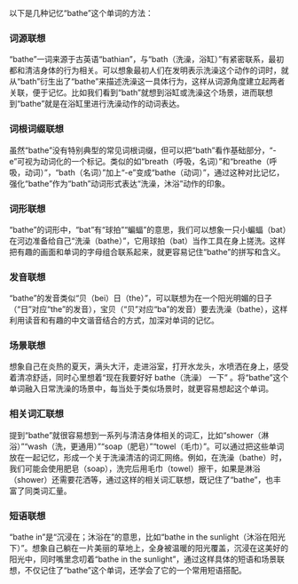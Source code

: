 以下是几种记忆“bathe”这个单词的方法：

### 词源联想
“bathe”一词来源于古英语“bathian”，与“bath（洗澡，浴缸）”有紧密联系，最初都和清洁身体的行为相关。可以想象最初人们在发明表示洗澡这个动作的词时，就从“bath”衍生出了“bathe”来描述洗澡这一具体行为，这样从词源角度建立起两者关联，便于记忆。比如我们看到“bath”就想到浴缸或洗澡这个场景，进而联想到“bathe”就是在浴缸里进行洗澡动作的动词表达。 

### 词根词缀联想
虽然“bathe”没有特别典型的常见词根词缀，但可以把“bath”看作基础部分，“-e”可视为动词化的一个标记。类似的如“breath（呼吸，名词）”和“breathe（呼吸，动词）”，“bath（名词）”加上“-e”变成“bathe（动词）”，通过这种对比记忆，强化“bathe”作为“bath”动词形式表达“洗澡，沐浴”动作的印象。 

### 词形联想
“bathe”的词形中，“bat”有“球拍”“蝙蝠”的意思，我们可以想象一只小蝙蝠（bat）在河边准备给自己“洗澡（bathe）”，它用球拍（bat）当作工具在身上搓洗。这样把有趣的画面和单词的字母组合联系起来，就更容易记住“bathe”的拼写和含义。 

### 发音联想
“bathe”的发音类似“贝（bei）日（the）”，可以联想为在一个阳光明媚的日子（“日”对应“the”的发音），宝贝（“贝”对应“ba”的发音）要去洗澡（bathe），这样利用读音和有趣的中文谐音结合的方式，加深对单词的记忆。 

### 场景联想
想象自己在炎热的夏天，满头大汗，走进浴室，打开水龙头，水喷洒在身上，感受着清凉舒适，同时心里想着“现在我要好好 bathe（洗澡） 一下” 。将“bathe”这个单词融入日常洗澡的场景中，每当处于类似场景时，就更容易想起这个单词。 

### 相关词汇联想
提到“bathe”就很容易想到一系列与清洁身体相关的词汇，比如“shower（淋浴）”“wash（洗，更通用）”“soap（肥皂）”“towel（毛巾）”。可以通过把这些单词放在一起记忆，形成一个关于洗澡清洁的词汇网络。例如，在洗澡（bathe）时，我们可能会使用肥皂（soap），洗完后用毛巾（towel）擦干，如果是淋浴（shower）还需要花洒等，通过这样的相关词汇联想，既记住了“bathe”，也丰富了同类词汇量。 

### 短语联想
“bathe in”是“沉浸在；沐浴在”的意思，比如“bathe in the sunlight（沐浴在阳光下）”。想象自己躺在一片美丽的草地上，全身被温暖的阳光覆盖，沉浸在这美好的阳光中，同时嘴里念叨着“bathe in the sunlight”，通过这样具体的短语和场景联想，不仅记住了“bathe”这个单词，还学会了它的一个常用短语搭配。 